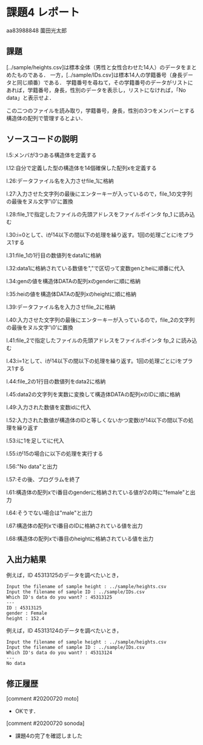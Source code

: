 # 課題4 レポート

aa83988848 薗田光太郎

## 課題

[../sample/heights.csv]は標本全体（男性と女性合わせた14人）のデータをまとめたものである．
一方，[../sample/IDs.csv]は標本14人の学籍番号（身長データと同じ順番）である．
学籍番号を尋ねて，その学籍番号のデータがリストにあれば，学籍番号，身長，性別のデータを表示し，リストになければ，「No data」と表示せよ．

この二つのファイルを読み取り，学籍番号，身長，性別の3つをメンバーとする構造体の配列で管理するとよい．

## ソースコードの説明
l.5:メンバが3つある構造体を定義する

l.12:自分で定義した型の構造体を14個確保した配列xを定義する

l.26:データファイル名を入力させfile_1に格納

l.27:入力させた文字列の最後にエンターキーが入っているので，file_1の文字列の最後をヌル文字'\0'に置換

l.28:file_1で指定したファイルの先頭アドレスをファイルポインタ fp_1 に読み込む

l.30:i=0として、iが14以下の間以下の処理を繰り返す。1回の処理ごとにiをプラス1する

l.31:file_1の1行目の数値列をdata1に格納

l.32:data1に格納されている数値を","で区切って変数genとheiに順番に代入

l.34:genの値を構造体DATAの配列xのgenderに順に格納

l:35:heiの値を構造体DATAの配列xのheightに順に格納

l.39:データファイル名を入力させfile_2に格納

l.40:入力させた文字列の最後にエンターキーが入っているので，file_2の文字列の最後をヌル文字'\0'に置換

l.41:file_2で指定したファイルの先頭アドレスをファイルポインタ fp_2 に読み込む

l.43:i=1として、iが14以下の間以下の処理を繰り返す。1回の処理ごとにiをプラス1する

l.44:file_2の1行目の数値列をdata2に格納

l.45:data2の文字列を実数に変換して構造体DATAの配列xのIDに順に格納

l.49:入力された数値を変数idに代入

l.52:入力された数値が構造体のIDと等しくないかつ変数iが14以下の間以下の処理を繰り返す

l.53:iに1を足してiに代入

l.55:iが15の場合に以下の処理を実行する

l.56:"No data"と出力

l.57:その後、プログラムを終了

l.61:構造体の配列xでi番目のgenderに格納されている値が2の時に"female"と出力

l.64:そうでない場合は"male"と出力

l.67:構造体の配列xでi番目のIDに格納されている値を出力

l.68:構造体の配列xでi番目のheightに格納されている値を出力



## 入出力結果

例えば，ID 45313125のデータを調べたいとき，

```
Input the filename of sample height : ../sample/heights.csv
Input the filename of sample ID : ../sample/IDs.csv
Which ID's data do you want? : 45313125
---
ID : 45313125
gender : Female
height : 152.4
```

例えば，ID 45313124のデータを調べたいとき，

```
Input the filename of sample height : ../sample/heights.csv
Input the filename of sample ID : ../sample/IDs.csv
Which ID's data do you want? : 45313124
---
No data
```

## 修正履歴

[comment #20200720 moto]
- OKです．

[comment #20200720 sonoda]
- 課題4の完了を確認しました
